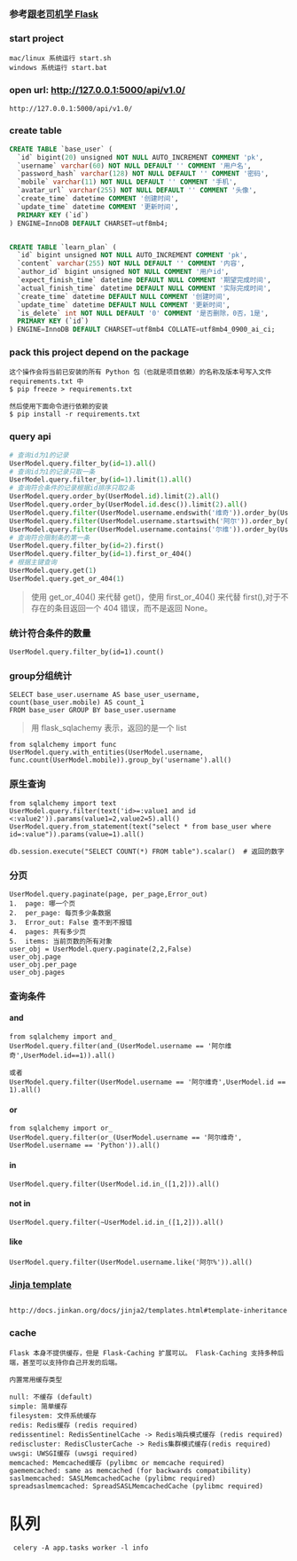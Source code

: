 ### 参考[跟老司机学 Flask](https://www.kancloud.cn/airvip/airvip-20201224/2095207)

### start project
```
mac/linux 系统运行 start.sh
windows 系统运行 start.bat
```

### open url: http://127.0.0.1:5000/api/v1.0/
```
http://127.0.0.1:5000/api/v1.0/

```

### create table
```sql
CREATE TABLE `base_user` (
  `id` bigint(20) unsigned NOT NULL AUTO_INCREMENT COMMENT 'pk',
  `username` varchar(60) NOT NULL DEFAULT '' COMMENT '用户名',
  `password_hash` varchar(128) NOT NULL DEFAULT '' COMMENT '密码',
  `mobile` varchar(11) NOT NULL DEFAULT '' COMMENT '手机',
  `avatar_url` varchar(255) NOT NULL DEFAULT '' COMMENT '头像',
  `create_time` datetime COMMENT '创建时间',
  `update_time` datetime COMMENT '更新时间',
  PRIMARY KEY (`id`)
) ENGINE=InnoDB DEFAULT CHARSET=utf8mb4;


CREATE TABLE `learn_plan` (
  `id` bigint unsigned NOT NULL AUTO_INCREMENT COMMENT 'pk',
  `content` varchar(255) NOT NULL DEFAULT '' COMMENT '内容',
  `author_id` bigint unsigned NOT NULL COMMENT '用户id',
  `expect_finish_time` datetime DEFAULT NULL COMMENT '期望完成时间',
  `actual_finish_time` datetime DEFAULT NULL COMMENT '实际完成时间',
  `create_time` datetime DEFAULT NULL COMMENT '创建时间',
  `update_time` datetime DEFAULT NULL COMMENT '更新时间',
  `is_delete` int NOT NULL DEFAULT '0' COMMENT '是否删除，0否，1是',
  PRIMARY KEY (`id`)
) ENGINE=InnoDB DEFAULT CHARSET=utf8mb4 COLLATE=utf8mb4_0900_ai_ci;
```


### pack this project depend on the package
```
这个操作会将当前已安装的所有 Python 包（也就是项目依赖）的名称及版本号写入文件
requirements.txt 中
$ pip freeze > requirements.txt

然后使用下面命令进行依赖的安装
$ pip install -r requirements.txt

```

### query api
``` python
# 查询id为1的记录
UserModel.query.filter_by(id=1).all()
# 查询id为1的记录只取一条
UserModel.query.filter_by(id=1).limit(1).all()
# 查询符合条件的记录根据id排序只取2条
UserModel.query.order_by(UserModel.id).limit(2).all()
UserModel.query.order_by(UserModel.id.desc()).limit(2).all()
UserModel.query.filter(UserModel.username.endswith('维奇')).order_by(UserModel.id.desc()).limit(2).all()
UserModel.query.filter(UserModel.username.startswith('阿尔')).order_by(UserModel.id).limit(2).all()
UserModel.query.filter(UserModel.username.contains('尔维')).order_by(UserModel.id).all()
# 查询符合限制条的第一条
UserModel.query.filter_by(id=2).first()
UserModel.query.filter_by(id=1).first_or_404()
# 根据主键查询
UserModel.query.get(1)
UserModel.query.get_or_404(1)

```
> 使用 get_or_404() 来代替 get()，使用 first_or_404() 来代替 first(),对于不存在的条目返回一个 404 错误，而不是返回 None。

### 统计符合条件的数量
```
UserModel.query.filter_by(id=1).count()
```

### group分组统计
```
SELECT base_user.username AS base_user_username, count(base_user.mobile) AS count_1 
FROM base_user GROUP BY base_user.username
```
> 用 flask_sqlachemy 表示，返回的是一个 list
```
from sqlalchemy import func
UserModel.query.with_entities(UserModel.username, func.count(UserModel.mobile)).group_by('username').all()
```

### 原生查询
```
from sqlalchemy import text
UserModel.query.filter(text('id>=:value1 and id <:value2')).params(value1=2,value2=5).all()
UserModel.query.from_statement(text("select * from base_user where id=:value")).params(value=1).all()

db.session.execute("SELECT COUNT(*) FROM table").scalar()  # 返回的数字
```

### 分页
```
UserModel.query.paginate(page, per_page,Error_out)
1.  page: 哪一个页
2.  per_page: 每页多少条数据
3.  Error_out: False 查不到不报错
4.  pages: 共有多少页
5.  items: 当前页数的所有对象
user_obj = UserModel.query.paginate(2,2,False)
user_obj.page
user_obj.per_page
user_obj.pages
```

### 查询条件
#### and 
```
from sqlalchemy import and_
UserModel.query.filter(and_(UserModel.username == '阿尔维奇',UserModel.id==1)).all()

或者
UserModel.query.filter(UserModel.username == '阿尔维奇',UserModel.id == 1).all()
```

#### or
```
from sqlalchemy import or_
UserModel.query.filter(or_(UserModel.username == '阿尔维奇', UserModel.username == 'Python')).all()
```

#### in
```
UserModel.query.filter(UserModel.id.in_([1,2])).all()
```

#### not in
```
UserModel.query.filter(~UserModel.id.in_([1,2])).all()
```

#### like
```
UserModel.query.filter(UserModel.username.like('阿尔%')).all()
```

### [Jinja template](http://docs.jinkan.org/docs/jinja2/templates.html#template-inheritance)
```

http://docs.jinkan.org/docs/jinja2/templates.html#template-inheritance
```

### cache
```
Flask 本身不提供缓存，但是 Flask-Caching 扩展可以。 Flask-Caching 支持多种后端，甚至可以支持你自己开发的后端。

内置常用缓存类型

null: 不缓存 (default)
simple: 简单缓存
filesystem: 文件系统缓存
redis: Redis缓存 (redis required)
redissentinel: RedisSentinelCache -> Redis哨兵模式缓存 (redis required)
rediscluster: RedisClusterCache -> Redis集群模式缓存(redis required)
uwsgi: UWSGI缓存 (uwsgi required)
memcached: Memcached缓存 (pylibmc or memcache required)
gaememcached: same as memcached (for backwards compatibility)
saslmemcached: SASLMemcachedCache (pylibmc required)
spreadsaslmemcached: SpreadSASLMemcachedCache (pylibmc required)
```

# 队列
```
 celery -A app.tasks worker -l info
```
